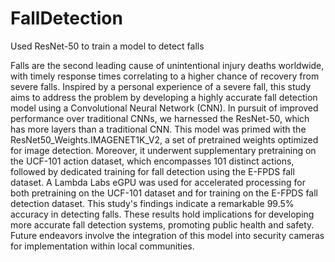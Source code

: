 # FallDetection
Used ResNet-50 to train a model to detect falls

Falls are the second leading cause of unintentional injury deaths worldwide, with timely response times correlating to a higher chance of recovery from severe falls. Inspired by a personal experience of a severe fall, this study aims to address the problem by developing a highly accurate fall detection model using a Convolutional Neural Network (CNN). In pursuit of improved performance over traditional CNNs, we harnessed the ResNet-50, which has more layers than a traditional CNN. This model was primed with the ResNet50_Weights.IMAGENET1K_V2, a set of pretrained weights optimized for image detection. Moreover, it underwent supplementary pretraining on the UCF-101 action dataset, which encompasses 101 distinct actions, followed by dedicated training for fall detection using the E-FPDS fall dataset. A Lambda Labs eGPU was used for accelerated processing for both pretraining on the UCF-101 dataset and for training on the E-FPDS fall detection dataset. This study's findings indicate a remarkable 99.5% accuracy in detecting falls. These results hold implications for developing more accurate fall detection systems, promoting public health and safety. Future endeavors involve the integration of this model into security cameras for implementation within local communities.
